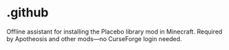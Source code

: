 # .github
Offline assistant for installing the Placebo library mod in Minecraft. Required by Apotheosis and other mods—no CurseForge login needed.
